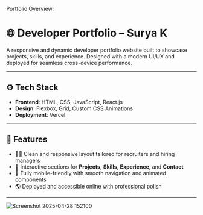 Portfolio Overview:
# 🌐 Developer Portfolio – Surya K

A responsive and dynamic developer portfolio website built to showcase projects, skills, and experience. Designed with a modern UI/UX and deployed for seamless cross-device performance.

---

## ⚙️ Tech Stack

- **Frontend**: HTML, CSS, JavaScript, React.js
- **Design**: Flexbox, Grid, Custom CSS Animations
- **Deployment**: Vercel

---

## 🚀 Features

- 🧑‍💼 Clean and responsive layout tailored for recruiters and hiring managers
- 🧰 Interactive sections for **Projects**, **Skills**, **Experience**, and **Contact**
- 📲 Fully mobile-friendly with smooth navigation and animated components
- 🌎 Deployed and accessible online with professional polish

---



![Screenshot 2025-04-28 152100](https://github.com/user-attachments/assets/03b79137-f0ae-4a39-86a9-467c1a334391)
